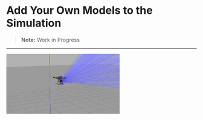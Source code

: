 # Add Your Own Models to the Simulation

> **Note:** Work in Progress

---

<img src="match_drohne.jpg" alt="Match_Drohne" width="300"/>

